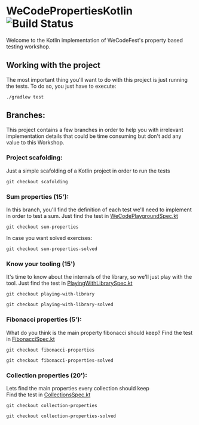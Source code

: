 # WeCodePropertiesKotlin ![Build Status](https://travis-ci.org/delr3ves/WeCodePropertiesKotlin.svg?branch=master)

Welcome to the Kotlin implementation of WeCodeFest's property based testing workshop.

## Working with the project

The most important thing you'll want to do with this project is just running the tests. To do so, you just have to execute:

```
./gradlew test
```

## Branches:

This project contains a few branches in order to help you with irrelevant implementation details that could be time consuming but don't add any value to this Workshop.  

### Project scafolding:
Just a simple scafolding of a Kotlin project in order to run the tests 

```
git checkout scafolding
```

### Sum properties (15'):
In this branch, you'll find the definition of each test we'll need to implement in order to test a sum. 
Just find the test in [WeCodePlaygroundSpec.kt](src/test/kotlin/com/emaginalabs/wecodeproperties/WeCodePlaygroundSpec.kt)

```
git checkout sum-properties
```
In case you want solved exercises:
```
git checkout sum-properties-solved
```

### Know your tooling (15')
It's time to know about the internals of the library, so we'll just play with the tool.
Just find the test in [PlayingWithLibrarySpec.kt](src/test/kotlin/com/emaginalabs/wecodeproperties/PlayingWithLibrarySpec.kt)

```
git checkout playing-with-library
```

```
git checkout playing-with-library-solved
```

### Fibonacci properties (5'):
What do you think is the main property fibonacci should keep? 
Find the test in [FibonacciSpec.kt](src/test/kotlin/com/emaginalabs/wecodeproperties/FibonacciSpec.kt)

```
git checkout fibonacci-properties
```
```
git checkout fibonacci-properties-solved
```

### Collection properties (20'):
Lets find the main properties every collection should keep  
Find the test in [CollectionsSpec.kt](src/test/kotlin/com/emaginalabs/wecodeproperties/CollectionsSpec.kt)

```
git checkout collection-properties
```
```
git checkout collection-properties-solved
```
